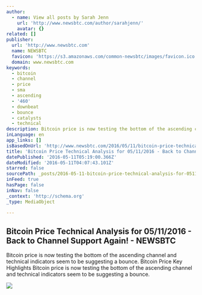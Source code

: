 ```yaml
---
author:
  - name: View all posts by Sarah Jenn
    url: 'http://www.newsbtc.com/author/sarahjenn/'
    avatar: {}
related: []
publisher:
  url: 'http://www.newsbtc.com'
  name: NEWSBTC
  favicon: 'https://s3.amazonaws.com/common-newsbtc/images/favicon.ico'
  domain: www.newsbtc.com
keywords:
  - bitcoin
  - channel
  - price
  - sma
  - ascending
  - '460'
  - downbeat
  - bounce
  - catalysts
  - technical
description: Bitcoin price is now testing the bottom of the ascending channel and technical indicators seem to be suggesting a bounce. Bitcoin Price Key Highlights Bitcoin price is now testing the bottom of the ascending channel and technical indicators seem to be suggesting a bounce.
inLanguage: en
app_links: []
isBasedOnUrl: 'http://www.newsbtc.com/2016/05/11/bitcoin-price-technical-analysis-05112016-back-channel-support/'
title: 'Bitcoin Price Technical Analysis for 05/11/2016 - Back to Channel Support Again! - NEWSBTC'
datePublished: '2016-05-11T05:19:00.366Z'
dateModified: '2016-05-11T04:07:43.101Z'
starred: false
sourcePath: _posts/2016-05-11-bitcoin-price-technical-analysis-for-05112016-back-to-ch.md
inFeed: true
hasPage: false
inNav: false
_context: 'http://schema.org'
_type: MediaObject

---
```

<article style=""><h1>Bitcoin Price Technical Analysis for 05/11/2016 - Back to Channel Support Again! - NEWSBTC</h1><p>Bitcoin price is now testing the bottom of the ascending channel and technical indicators seem to be suggesting a bounce. Bitcoin Price Key Highlights Bitcoin price is now testing the bottom of the ascending channel and technical indicators seem to be suggesting a bounce.</p><img src="http://s3.amazonaws.com/main-newsbtc-images/2016/05/11042737/160511_btcusd.png" /></article>